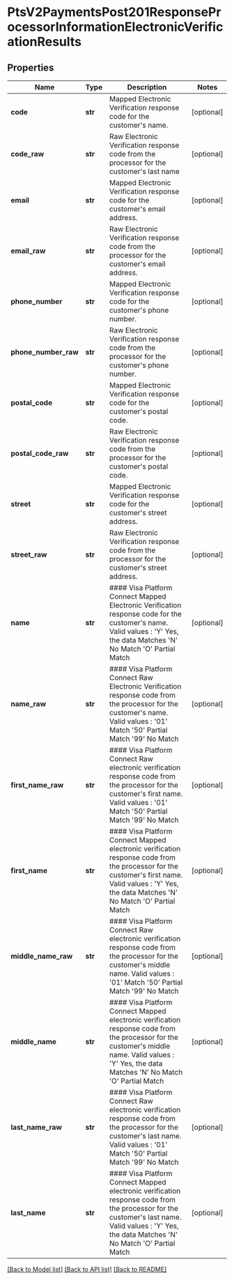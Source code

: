 # PtsV2PaymentsPost201ResponseProcessorInformationElectronicVerificationResults

## Properties
Name | Type | Description | Notes
------------ | ------------- | ------------- | -------------
**code** | **str** | Mapped Electronic Verification response code for the customer&#39;s name.  | [optional] 
**code_raw** | **str** | Raw Electronic Verification response code from the processor for the customer&#39;s last name | [optional] 
**email** | **str** | Mapped Electronic Verification response code for the customer&#39;s email address.  | [optional] 
**email_raw** | **str** | Raw Electronic Verification response code from the processor for the customer&#39;s email address. | [optional] 
**phone_number** | **str** | Mapped Electronic Verification response code for the customer&#39;s phone number.  | [optional] 
**phone_number_raw** | **str** | Raw Electronic Verification response code from the processor for the customer&#39;s phone number. | [optional] 
**postal_code** | **str** | Mapped Electronic Verification response code for the customer&#39;s postal code.  | [optional] 
**postal_code_raw** | **str** | Raw Electronic Verification response code from the processor for the customer&#39;s postal code. | [optional] 
**street** | **str** | Mapped Electronic Verification response code for the customer&#39;s street address.  | [optional] 
**street_raw** | **str** | Raw Electronic Verification response code from the processor for the customer&#39;s street address. | [optional] 
**name** | **str** | #### Visa Platform Connect Mapped Electronic Verification response code for the customer&#39;s name.  Valid values :  &#39;Y&#39;   Yes, the data Matches &#39;N&#39;   No Match &#39;O&#39;   Partial Match  | [optional] 
**name_raw** | **str** | #### Visa Platform Connect Raw Electronic Verification response code from the processor for the customer&#39;s name.  Valid values :  &#39;01&#39;     Match &#39;50&#39;     Partial Match &#39;99&#39;     No Match  | [optional] 
**first_name_raw** | **str** | #### Visa Platform Connect Raw electronic verification response code from the processor for the customer&#39;s first name.  Valid values :  &#39;01&#39;     Match &#39;50&#39;     Partial Match &#39;99&#39;     No Match  | [optional] 
**first_name** | **str** | #### Visa Platform Connect Mapped electronic verification response code from the processor for the customer&#39;s first name.  Valid values :  &#39;Y&#39;   Yes, the data Matches &#39;N&#39;   No Match &#39;O&#39;   Partial Match  | [optional] 
**middle_name_raw** | **str** | #### Visa Platform Connect Raw electronic verification response code from the processor for the customer&#39;s middle name.  Valid values :  &#39;01&#39;     Match &#39;50&#39;     Partial Match &#39;99&#39;     No Match  | [optional] 
**middle_name** | **str** | #### Visa Platform Connect Mapped electronic verification response code from the processor for the customer&#39;s middle name.  Valid values :  &#39;Y&#39;   Yes, the data Matches &#39;N&#39;   No Match &#39;O&#39;   Partial Match  | [optional] 
**last_name_raw** | **str** | #### Visa Platform Connect Raw electronic verification response code from the processor for the customer&#39;s last name.  Valid values :  &#39;01&#39;     Match &#39;50&#39;     Partial Match &#39;99&#39;     No Match  | [optional] 
**last_name** | **str** | #### Visa Platform Connect Mapped electronic verification response code from the processor for the customer&#39;s last name.  Valid values :  &#39;Y&#39;   Yes, the data Matches &#39;N&#39;   No Match &#39;O&#39;   Partial Match  | [optional] 

[[Back to Model list]](../README.md#documentation-for-models) [[Back to API list]](../README.md#documentation-for-api-endpoints) [[Back to README]](../README.md)


